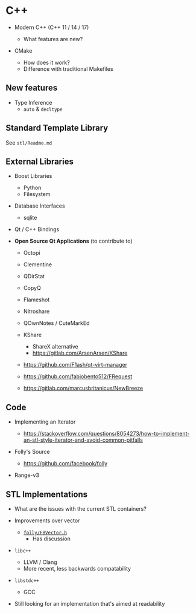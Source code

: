
# C++

* Modern C++ (C++ 11 / 14 / 17)
    - What features are new?

* CMake
    - How does it work?
    - Difference with traditional Makefiles

## New features

* Type Inference
    - `auto` & `decltype`

## Standard Template Library

See `stl/Readme.md`

## External Libraries

* Boost Libraries
    - Python
    - Filesystem

* Database Interfaces
    - sqlite

* Qt / C++ Bindings

* **Open Source Qt Applications** (to contribute to)
    - Octopi
    - Clementine
    - QDirStat
    - CopyQ
    - Flameshot
    - Nitroshare

    - QOwnNotes / CuteMarkEd

    - KShare
        + ShareX alternative
        + https://gitlab.com/ArsenArsen/KShare

    - https://github.com/F1ash/qt-virt-manager

    - https://github.com/fabiobento512/FRequest

    - https://gitlab.com/marcusbritanicus/NewBreeze

## Code

* Implementing an Iterator
    - https://stackoverflow.com/questions/8054273/how-to-implement-an-stl-style-iterator-and-avoid-common-pitfalls

* Folly's Source
    - https://github.com/facebook/folly
    
* Range-v3

## STL Implementations

* What are the issues with the current STL containers?

* Improvements over vector
    - [`folly/FBVector.h`](https://github.com/facebook/folly/blob/master/folly/docs/FBVector.md)
        + Has discussion 

* `libc++`
    - LLVM / Clang
    - More recent, less backwards compatability

* `libstdc++`
    - GCC

* Still looking for an implementation that's aimed at readability
